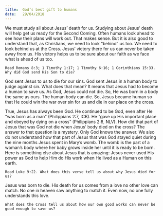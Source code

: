 ```yaml
---
title:  God’s best gift to humans
date:   29/04/2018
---
```


We must study all about Jesus’ death for us. Studying about Jesus’ death will help get us ready for the Second Coming. Often humans look ahead to see how their plans will work out. That makes sense. But it is also good to understand that, as Christians, we need to look “behind” us too. We need to look behind us at the Cross. Jesus’ victory there for us can never be taken away from us. His victory helps us to be sure about our faith as we face what is ahead of us too. 

`Read Romans 8:3; 1 Timothy 1:17; 1 Timothy 6:16; 1 Corinthians 15:33. Why did God send His Son to die?`

God sent Jesus to us to die for our sins. God sent Jesus in a human body to judge against sin. What does that mean? It means that Jesus had to become a human to save us. As God, Jesus could not die. So, He was born in a body the same as ours. The human body can die. So, Jesus became human so that He could win the war over sin for us and die in our place on the cross. 

True, Jesus has always been God. He continued to be God, even after He “was born as a man” (Philippians 2:7, ICB). He “gave up His important place and obeyed by dying on a cross” (Philippians 2:8, NLV). How did that part of Jesus that was God not die when Jesus’ body died on the cross? The answer to that question is a mystery. Only God knows the answer. We also do not understand how that part of Jesus that was God stayed quiet during the nine months Jesus spent in Mary’s womb. The womb is the part of a woman’s body where her baby grows inside her until it is ready to be born. Here is something else about Jesus that is amazing: Jesus never used His power as God to help Him do His work when He lived as a Human on this earth. 

`Read Luke 9:22. What does this verse tell us about why Jesus died for us?` 

Jesus was born to die. His death for us comes from a love no other love can match. No one in heaven saw anything to match it. Even now, no one fully understands this love. 

`What does the Cross tell us about how our own good works can never be good enough to save us?`